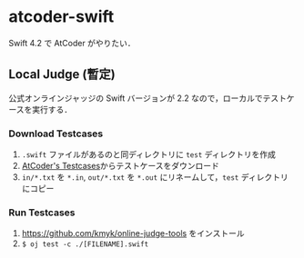 # atcoder-swift

Swift 4.2 で AtCoder がやりたい．

## Local Judge (暫定)

公式オンラインジャッジの Swift バージョンが 2.2 なので，ローカルでテストケースを実行する．

### Download Testcases

1. `.swift` ファイルがあるのと同ディレクトリに `test` ディレクトリを作成
2. [AtCoder's Testcases](https://www.dropbox.com/sh/arnpe0ef5wds8cv/AAAk_SECQ2Nc6SVGii3rHX6Fa?dl=0)からテストケースをダウンロード
3. `in/*.txt` を `*.in`, `out/*.txt` を `*.out` にリネームして，`test` ディレクトリにコピー

### Run Testcases

1. https://github.com/kmyk/online-judge-tools をインストール
2. `$ oj test -c ./[FILENAME].swift`
